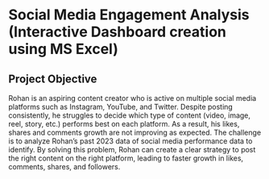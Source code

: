 # Social Media Engagement Analysis (Interactive Dashboard creation using MS Excel)
## Project Objective
Rohan is an aspiring content creator who is active on multiple social media platforms such as Instagram, YouTube, and Twitter. Despite posting consistently, he struggles to decide which type of content (video, image, reel, story, etc.) performs best on each platform. As a result, his likes, shares and comments growth are not improving as expected. The challenge is to analyze Rohan’s past 2023 data of social media performance data to identify. By solving this problem, Rohan can create a clear strategy to post the right content on the right platform, leading to faster growth in likes, comments, shares, and followers.

